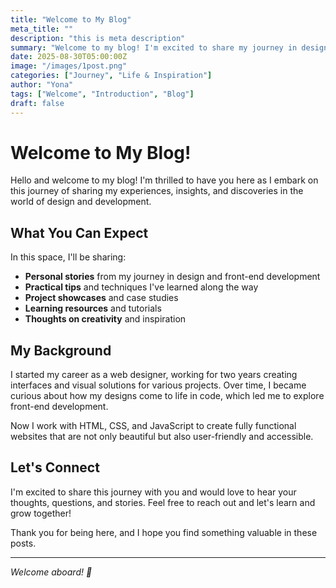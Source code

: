 ```yaml
---
title: "Welcome to My Blog"
meta_title: ""
description: "this is meta description"
summary: "Welcome to my blog! I'm excited to share my journey in design and development with you."
date: 2025-08-30T05:00:00Z
image: "/images/1post.png"
categories: ["Journey", "Life & Inspiration"]
author: "Yona"
tags: ["Welcome", "Introduction", "Blog"]
draft: false
---
```


# Welcome to My Blog!

Hello and welcome to my blog! I'm thrilled to have you here as I embark on this journey of sharing my experiences, insights, and discoveries in the world of design and development.

## What You Can Expect

In this space, I'll be sharing:

- **Personal stories** from my journey in design and front-end development
- **Practical tips** and techniques I've learned along the way
- **Project showcases** and case studies
- **Learning resources** and tutorials
- **Thoughts on creativity** and inspiration

## My Background

I started my career as a web designer, working for two years creating interfaces and visual solutions for various projects. Over time, I became curious about how my designs come to life in code, which led me to explore front-end development.

Now I work with HTML, CSS, and JavaScript to create fully functional websites that are not only beautiful but also user-friendly and accessible.

## Let's Connect

I'm excited to share this journey with you and would love to hear your thoughts, questions, and stories. Feel free to reach out and let's learn and grow together!

Thank you for being here, and I hope you find something valuable in these posts.

---

*Welcome aboard! 🚀*
